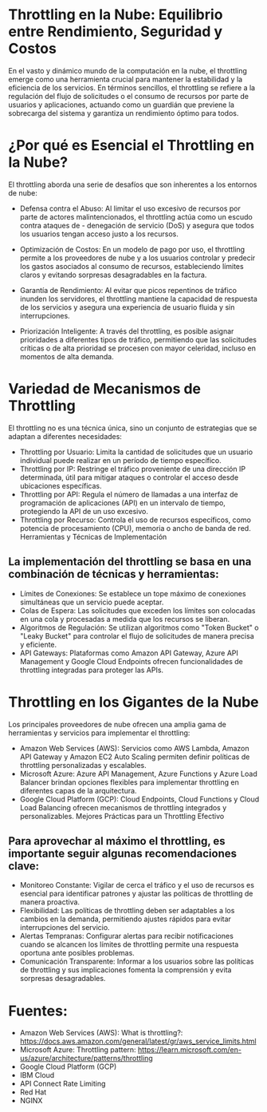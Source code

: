 # Throttling en la Nube: Equilibrio entre Rendimiento, Seguridad y Costos
En el vasto y dinámico mundo de la computación en la nube, el throttling emerge como una herramienta crucial para mantener la estabilidad y la eficiencia de los servicios. En términos sencillos, el throttling se refiere a la regulación del flujo de solicitudes o el consumo de recursos por parte de usuarios y aplicaciones, actuando como un guardián que previene la sobrecarga del sistema y garantiza un rendimiento óptimo para todos.

# ¿Por qué es Esencial el Throttling en la Nube?

El throttling aborda una serie de desafíos que son inherentes a los entornos de nube:

- Defensa contra el Abuso:  Al limitar el uso excesivo de recursos por parte de actores malintencionados, el throttling actúa como un escudo contra ataques de - denegación de servicio (DoS) y asegura que todos los usuarios tengan acceso justo a los recursos.

- Optimización de Costos: En un modelo de pago por uso, el throttling permite a los proveedores de nube y a los usuarios controlar y predecir los gastos asociados al consumo de recursos, estableciendo límites claros y evitando sorpresas desagradables en la factura.

- Garantía de Rendimiento: Al evitar que picos repentinos de tráfico inunden los servidores, el throttling mantiene la capacidad de respuesta de los servicios y asegura una experiencia de usuario fluida y sin interrupciones.

- Priorización Inteligente: A través del throttling, es posible asignar prioridades a diferentes tipos de tráfico, permitiendo que las solicitudes críticas o de alta prioridad se procesen con mayor celeridad, incluso en momentos de alta demanda.

# Variedad de Mecanismos de Throttling

El throttling no es una técnica única, sino un conjunto de estrategias que se adaptan a diferentes necesidades:

- Throttling por Usuario: Limita la cantidad de solicitudes que un usuario individual puede realizar en un período de tiempo específico.
- Throttling por IP: Restringe el tráfico proveniente de una dirección IP determinada, útil para mitigar ataques o controlar el acceso desde ubicaciones específicas.
- Throttling por API: Regula el número de llamadas a una interfaz de programación de aplicaciones (API) en un intervalo de tiempo, protegiendo la API de un uso excesivo.
- Throttling por Recurso: Controla el uso de recursos específicos, como potencia de procesamiento (CPU), memoria o ancho de banda de red.
Herramientas y Técnicas de Implementación

## La implementación del throttling se basa en una combinación de técnicas y herramientas:

- Límites de Conexiones: Se establece un tope máximo de conexiones simultáneas que un servicio puede aceptar.
- Colas de Espera: Las solicitudes que exceden los límites son colocadas en una cola y procesadas a medida que los recursos se liberan.
- Algoritmos de Regulación: Se utilizan algoritmos como "Token Bucket" o "Leaky Bucket" para controlar el flujo de solicitudes de manera precisa y eficiente.
- API Gateways: Plataformas como Amazon API Gateway, Azure API Management y Google Cloud Endpoints ofrecen funcionalidades de throttling integradas para proteger las APIs.

# Throttling en los Gigantes de la Nube

Los principales proveedores de nube ofrecen una amplia gama de herramientas y servicios para implementar el throttling:

- Amazon Web Services (AWS): Servicios como AWS Lambda, Amazon API Gateway y Amazon EC2 Auto Scaling permiten definir políticas de throttling personalizadas y escalables.
- Microsoft Azure: Azure API Management, Azure Functions y Azure Load Balancer brindan opciones flexibles para implementar throttling en diferentes capas de la arquitectura.
- Google Cloud Platform (GCP): Cloud Endpoints, Cloud Functions y Cloud Load Balancing ofrecen mecanismos de throttling integrados y personalizables.
Mejores Prácticas para un Throttling Efectivo

## Para aprovechar al máximo el throttling, es importante seguir algunas recomendaciones clave:

- Monitoreo Constante: Vigilar de cerca el tráfico y el uso de recursos es esencial para identificar patrones y ajustar las políticas de throttling de manera proactiva.
- Flexibilidad: Las políticas de throttling deben ser adaptables a los cambios en la demanda, permitiendo ajustes rápidos para evitar interrupciones del servicio.
- Alertas Tempranas: Configurar alertas para recibir notificaciones cuando se alcancen los límites de throttling permite una respuesta oportuna ante posibles problemas.
- Comunicación Transparente: Informar a los usuarios sobre las políticas de throttling y sus implicaciones fomenta la comprensión y evita sorpresas desagradables.
# Fuentes:

- Amazon Web Services (AWS):
What is throttling?: https://docs.aws.amazon.com/general/latest/gr/aws_service_limits.html
- Microsoft Azure:
Throttling pattern: https://learn.microsoft.com/en-us/azure/architecture/patterns/throttling
- Google Cloud Platform (GCP)
- IBM Cloud
- API Connect Rate Limiting
- Red Hat
- NGINX

